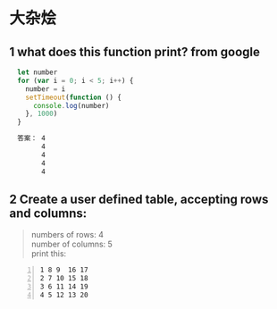 # 大杂烩
## 1 what does this function print? from google
```javascript
  let number
  for (var i = 0; i < 5; i++) {
    number = i
    setTimeout(function () {
      console.log(number)
    }, 1000)
  }
```
```txt
  答案： 4
        4
        4
        4
        4
```
## 2 Create a user defined table, accepting rows and columns:
> numbers of rows: 4 <br>
> number of columns: 5 <br>
> print this:
```number
1 8 9  16 17
2 7 10 15 18
3 6 11 14 19
4 5 12 13 20
```